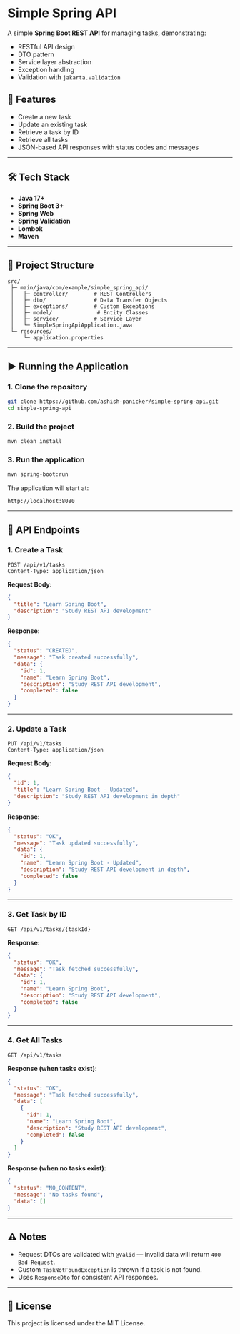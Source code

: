 # Simple Spring API

A simple **Spring Boot REST API** for managing tasks, demonstrating:

* RESTful API design
* DTO pattern
* Service layer abstraction
* Exception handling
* Validation with `jakarta.validation`

## 📌 Features

* Create a new task
* Update an existing task
* Retrieve a task by ID
* Retrieve all tasks
* JSON-based API responses with status codes and messages

---

## 🛠 Tech Stack

* **Java 17+**
* **Spring Boot 3+**
* **Spring Web**
* **Spring Validation**
* **Lombok**
* **Maven**

---

## 📂 Project Structure

```
src/
 ├─ main/java/com/example/simple_spring_api/
 │   ├─ controller/        # REST Controllers
 │   ├─ dto/               # Data Transfer Objects
 │   ├─ exceptions/        # Custom Exceptions
 │   ├─ model/              # Entity Classes
 │   ├─ service/           # Service Layer
 │   └─ SimpleSpringApiApplication.java
 └─ resources/
     └─ application.properties
```

---

## ▶️ Running the Application

### **1. Clone the repository**

```bash
git clone https://github.com/ashish-panicker/simple-spring-api.git
cd simple-spring-api
```

### **2. Build the project**

```bash
mvn clean install
```

### **3. Run the application**

```bash
mvn spring-boot:run
```

The application will start at:

```
http://localhost:8080
```

---

## 📡 API Endpoints

### 1. **Create a Task**

```
POST /api/v1/tasks
Content-Type: application/json
```

**Request Body:**

```json
{
  "title": "Learn Spring Boot",
  "description": "Study REST API development"
}
```

**Response:**

```json
{
  "status": "CREATED",
  "message": "Task created successfully",
  "data": {
    "id": 1,
    "name": "Learn Spring Boot",
    "description": "Study REST API development",
    "completed": false
  }
}
```

---

### 2. **Update a Task**

```
PUT /api/v1/tasks
Content-Type: application/json
```

**Request Body:**

```json
{
  "id": 1,
  "title": "Learn Spring Boot - Updated",
  "description": "Study REST API development in depth"
}
```

**Response:**

```json
{
  "status": "OK",
  "message": "Task updated successfully",
  "data": {
    "id": 1,
    "name": "Learn Spring Boot - Updated",
    "description": "Study REST API development in depth",
    "completed": false
  }
}
```

---

### 3. **Get Task by ID**

```
GET /api/v1/tasks/{taskId}
```

**Response:**

```json
{
  "status": "OK",
  "message": "Task fetched successfully",
  "data": {
    "id": 1,
    "name": "Learn Spring Boot",
    "description": "Study REST API development",
    "completed": false
  }
}
```

---

### 4. **Get All Tasks**

```
GET /api/v1/tasks
```

**Response (when tasks exist):**

```json
{
  "status": "OK",
  "message": "Task fetched successfully",
  "data": [
    {
      "id": 1,
      "name": "Learn Spring Boot",
      "description": "Study REST API development",
      "completed": false
    }
  ]
}
```

**Response (when no tasks exist):**

```json
{
  "status": "NO_CONTENT",
  "message": "No tasks found",
  "data": []
}
```

---

## ⚠️ Notes

* Request DTOs are validated with `@Valid` — invalid data will return `400 Bad Request`.
* Custom `TaskNotFoundException` is thrown if a task is not found.
* Uses `ResponseDto` for consistent API responses.

---

## 📜 License

This project is licensed under the MIT License.
